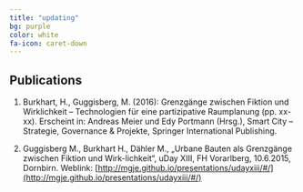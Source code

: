 ```yaml
---
title: "updating"
bg: purple
color: white
fa-icon: caret-down
---
```


## Publications

1. Burkhart, H., Guggisberg, M. (2016): Grenzgänge zwischen Fiktion und Wirklichkeit – Technologien für eine partizipative Raumplanung (pp. xx-xx). Erscheint in: Andreas Meier und Edy Portmann (Hrsg.), Smart City – Strategie, Governance & Projekte, Springer International Publishing.

2. Guggisberg M., Burkhart H., Dähler M., „Urbane Bauten als Grenzgänge zwischen Fiktion und Wirk-lichkeit“, uDay XIII, FH Vorarlberg, 10.6.2015, Dornbirn.
Weblink: [http://mgje.github.io/presentations/udayxiii/#/](http://mgje.github.io/presentations/udayxiii/#/)
